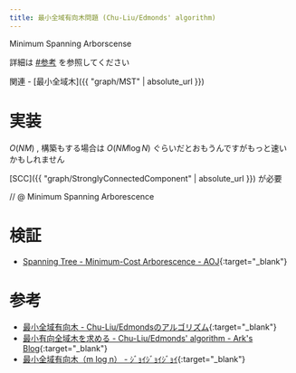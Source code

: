 ```yaml
---
title: 最小全域有向木問題 (Chu-Liu/Edmonds' algorithm)
---
```


Minimum Spanning Arborscense

詳細は [#参考](#参考) を参照してください

関連 - [最小全域木]({{ "graph/MST" | absolute_url }})

# 実装

$O(NM)$ , 構築もする場合は $O(NM \log N)$ ぐらいだとおもうんですがもっと速いかもしれません

[SCC]({{ "graph/StronglyConnectedComponent" | absolute_url }}) が必要

// @ Minimum Spanning Arborescence

# 検証

* [Spanning Tree - Minimum-Cost Arborescence - AOJ](http://judge.u-aizu.ac.jp/onlinejudge/review.jsp?rid=3419423#1){:target="_blank"}<!--_-->

# 参考

* [最小全域有向木 - Chu-Liu/Edmondsのアルゴリズム](https://www.creativ.xyz/chu-liu-edmonds-522){:target="_blank"}<!--_-->
* [最小有向全域木を求める - Chu-Liu/Edmonds' algorithm - Ark's Blog](https://ark4rk.hatenablog.com/entry/2017/09/15/011937){:target="_blank"}<!--_-->
* [最小全域有向木（m log n） - ｼﾞｮｲｼﾞｮｲｼﾞｮｲ](http://joisino.hatenablog.com/entry/2017/01/11/230141){:target="_blank"}<!--_-->

